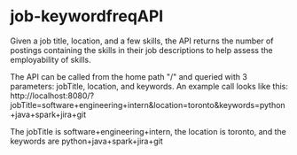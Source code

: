 # job-keywordfreqAPI
Given a job title, location, and a few skills, the API returns the number of postings containing the skills in their job descriptions to help assess the employability of skills. 

The API can be called from the home path "/" and queried with 3 parameters: jobTitle, location, and keywords. An example call looks like this:
http://localhost:8080/?jobTitle=software+engineering+intern&location=toronto&keywords=python+java+spark+jira+git

The jobTitle is software+engineering+intern, the location is toronto, and the keywords are python+java+spark+jira+git
